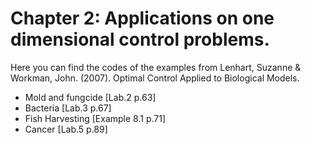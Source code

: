 Chapter 2: Applications on one dimensional control problems.
============================================================

Here you can find the codes of the examples from Lenhart, Suzanne & Workman, John. (2007). Optimal Control Applied to Biological Models. 

* Mold and fungcide [Lab.2 p.63]
* Bacteria [Lab.3 p.67]
* Fish Harvesting [Example 8.1 p.71]
* Cancer [Lab.5 p.89]
